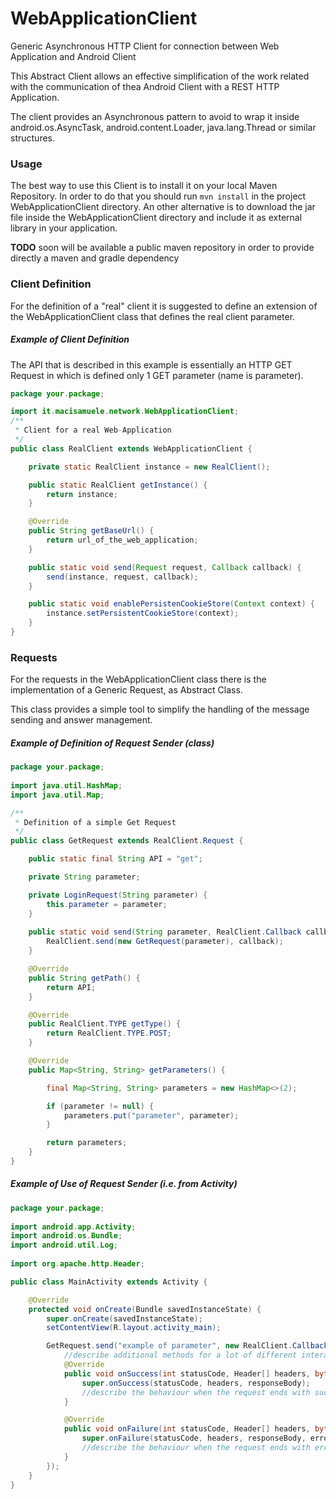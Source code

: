 # WebApplicationClient
Generic Asynchronous HTTP Client for connection between Web Application and Android Client

This Abstract Client allows an effective simplification of the work related with the communication of thea Android Client with a REST HTTP Application.

The client provides an Asynchronous pattern to avoid to wrap it inside android.os.AsyncTask, android.content.Loader, java.lang.Thread or similar structures.

### Usage
The best way to use this Client is to install it on your local Maven Repository.
In order to do that you should run `mvn install` in the project WebApplicationClient directory.
An other alternative is to download the jar file inside the WebApplicationClient directory and include it as external library in your application.

**TODO** soon will be available a public maven repository in order to provide directly a maven and gradle dependency

### Client Definition
For the definition of a "real" client it is suggested to define an extension of the WebApplicationClient class that defines the real client parameter.

##### Example of Client Definition
The API that is described in this example is essentially an HTTP GET Request in which is defined only 1 GET parameter (name is parameter).
```Java
package your.package;

import it.macisamuele.network.WebApplicationClient;
/**
 * Client for a real Web-Application
 */
public class RealClient extends WebApplicationClient {

	private static RealClient instance = new RealClient();

	public static RealClient getInstance() {
		return instance;
	}

	@Override
	public String getBaseUrl() {
		return url_of_the_web_application;
	}

	public static void send(Request request, Callback callback) {
		send(instance, request, callback);
	}

	public static void enablePersistenCookieStore(Context context) {
		instance.setPersistentCookieStore(context);
	}
}
```

### Requests
For the requests in the WebApplicationClient class there is the implementation of a Generic Request, as Abstract Class.

This class provides a simple tool to simplify the handling of the message sending and answer management.

##### Example of Definition of Request Sender (class)
```Java
package your.package;
	
import java.util.HashMap;
import java.util.Map;

/**
 * Definition of a simple Get Request
 */
public class GetRequest extends RealClient.Request {

	public static final String API = "get";

	private String parameter;

	private LoginRequest(String parameter) {
		this.parameter = parameter;
	}
	
	public static void send(String parameter, RealClient.Callback callback) {
		RealClient.send(new GetRequest(parameter), callback);
	}

	@Override
	public String getPath() {
		return API;
	}

	@Override
	public RealClient.TYPE getType() {
		return RealClient.TYPE.POST;
	}

	@Override
	public Map<String, String> getParameters() {

		final Map<String, String> parameters = new HashMap<>(2);

		if (parameter != null) {
			parameters.put("parameter", parameter);
		}

		return parameters;
	}
}
```

##### Example of Use of Request Sender (i.e. from Activity)
```Java
package your.package;
	
import android.app.Activity;
import android.os.Bundle;
import android.util.Log;
	
import org.apache.http.Header;

public class MainActivity extends Activity {

	@Override
	protected void onCreate(Bundle savedInstanceState) {
		super.onCreate(savedInstanceState);
		setContentView(R.layout.activity_main);

		GetRequest.send("example of parameter", new RealClient.Callback() {
			//describe additional methods for a lot of different interactions (when starts, ends, ...)
			@Override
			public void onSuccess(int statusCode, Header[] headers, byte[] responseBody) {
				super.onSuccess(statusCode, headers, responseBody);
				//describe the behaviour when the request ends with success (HTTP Status 200)
			}

			@Override
			public void onFailure(int statusCode, Header[] headers, byte[] responseBody, Throwable error) {
				super.onFailure(statusCode, headers, responseBody, error);
				//describe the behaviour when the request ends with error (HTTP Status 4xx, 5xx)
			}
		});
	}
}
```
